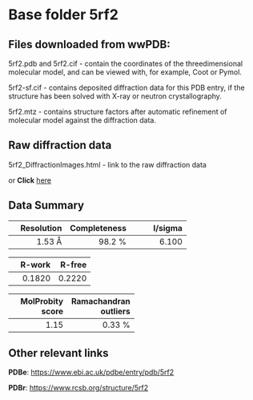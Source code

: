 # Base folder 5rf2

## Files downloaded from wwPDB:

5rf2.pdb and 5rf2.cif - contain the coordinates of the threedimensional molecular model, and can be viewed with, for example, Coot or Pymol.

5rf2-sf.cif - contains deposited diffraction data for this PDB entry, if the structure has been solved with X-ray or neutron crystallography.

5rf2.mtz - contains structure factors after automatic refinement of molecular model against the diffraction data.

## Raw diffraction data

5rf2_DiffractionImages.html - link to the raw diffraction data 

or **Click** [here](https://zenodo.org/record/3731154) 

## Data Summary
|   | Resolution | Completeness| I/sigma |
|---|-------------:|----------------:|--------------:|
|   |1.53 Å|98.2  %|<img width=50/>6.100|

|   | **R-work**| **R-free**   
|---|-------------:|----------------:|           
||0.1820|0.2220|

|   |**MolProbity<br>score**| **Ramachandran<br>outliers** 
|---|-------------:|----------------:|
||1.15|0.33 %|

## Other relevant links 
**PDBe**:  https://www.ebi.ac.uk/pdbe/entry/pdb/5rf2
 
**PDBr**: https://www.rcsb.org/structure/5rf2 

